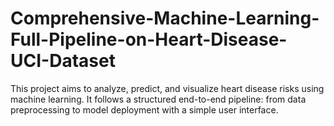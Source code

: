 # Comprehensive-Machine-Learning-Full-Pipeline-on-Heart-Disease-UCI-Dataset
This project aims to analyze, predict, and visualize heart disease risks using machine learning. It follows a structured end-to-end pipeline: from data preprocessing to model deployment with a simple user interface.
